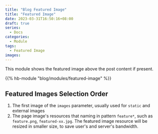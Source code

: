 ```yaml
---
title: "Blog Featured Image"
title: "Featured Image"
date: 2023-03-31T16:50:16+08:00
draft: true
series:
  - Docs
categories:
  - Module
tags:
  - Featured Image
images:
---
```


This module shows the featured image above the post content if present.

<!--more-->

{{% hb-module "blog/modules/featured-image" %}}

## Featured Images Selection Order

1. The first image of the `images` parameter, usually used for `static` and external images
2. The page image's resources that naming in pattern `feature*`, such as `feature.png`, `featured-xx.jpg`. The featured image resource will be resized in smaller size, to save user's and server's bandwidth.
